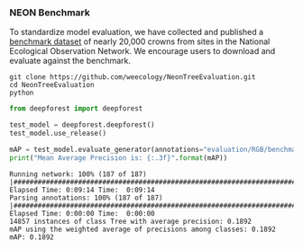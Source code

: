 ### NEON Benchmark

To standardize model evaluation, we have collected and published a [benchmark dataset](https://github.com/weecology/NeonTreeEvaluation) of nearly 20,000 crowns from sites in the National Ecological Observation Network. We encourage users to download and evaluate against the benchmark.

```{}
git clone https://github.com/weecology/NeonTreeEvaluation.git
cd NeonTreeEvaluation
python
```

```python
from deepforest import deepforest

test_model = deepforest.deepforest()
test_model.use_release()

mAP = test_model.evaluate_generator(annotations="evaluation/RGB/benchmark_annotations.csv")
print("Mean Average Precision is: {:.3f}".format(mAP))
```

```
Running network: 100% (187 of 187) |#######################################################################################################################################################| Elapsed Time: 0:09:14 Time:  0:09:14
Parsing annotations: 100% (187 of 187) |###################################################################################################################################################| Elapsed Time: 0:00:00 Time:  0:00:00
14857 instances of class Tree with average precision: 0.1892
mAP using the weighted average of precisions among classes: 0.1892
mAP: 0.1892
```
